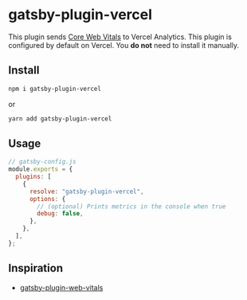 # gatsby-plugin-vercel

This plugin sends [Core Web Vitals](https://web.dev/vitals/) to Vercel Analytics. This plugin is configured by default on Vercel. You **do not** need to install it manually.

## Install

```bash
npm i gatsby-plugin-vercel
```

or

```bash
yarn add gatsby-plugin-vercel
```

## Usage

```js
// gatsby-config.js
module.exports = {
  plugins: [
    {
      resolve: "gatsby-plugin-vercel",
      options: {
        // (optional) Prints metrics in the console when true
        debug: false,
      },
    },
  ],
};
```

## Inspiration

- [gatsby-plugin-web-vitals](https://github.com/bejamas/gatsby-plugin-web-vitals)
